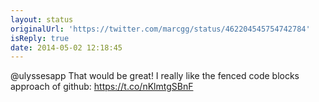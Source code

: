 ```yaml
---
layout: status
originalUrl: 'https://twitter.com/marcgg/status/462204545754742784'
isReply: true
date: 2014-05-02 12:18:45
---
```


@ulyssesapp That would be great! I really like the fenced code blocks approach of github: https://t.co/nKlmtgSBnF
